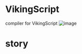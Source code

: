 # VikingScript
compiler for VikingScript
![image](https://user-images.githubusercontent.com/54605290/151875522-74089f75-41ec-438d-8b7b-d2b490e23311.png)

# story
